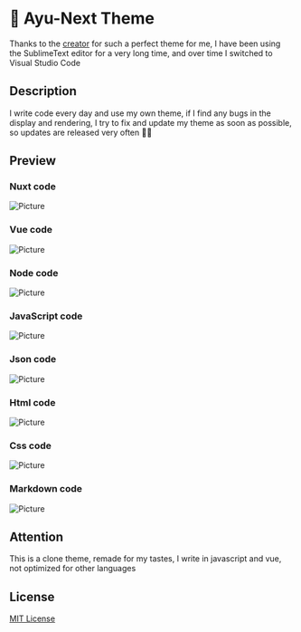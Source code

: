 # 🎨 Ayu-Next Theme

Thanks to the [creator](https://github.com/dempfi/ayu) for such a perfect theme for me, I have been using the SublimeText editor for a very long time, and over time I switched to Visual Studio Code

## Description

I write code every day and use my own theme, if I find any bugs in the display and rendering, I try to fix and update my theme as soon as possible, so updates are released very often 🎈😁

## Preview

### Nuxt code

![Picture](https://joxi.ru/n2YZxjTZqXLMA6?d=1)

### Vue code

![Picture](https://joxi.ru/xAevMVcgo3zGry?d=1)

### Node code

![Picture](https://joxi.ru/EA4XoVUOgLJJAb?d=1)

### JavaScript code

![Picture](https://joxi.ru/V2VdOjcK9pgRrv?d=1)

### Json code

![Picture](https://joxi.ru/nAybKRHjp8parZ?d=1)

### Html code

![Picture](https://joxi.ru/bmo0gjt9Vapn2y?d=1)

### Css code

![Picture](https://joxi.ru/vAWLnjTqJpvWrW?d=1)

### Markdown code

![Picture](https://joxi.ru/E2pBqQiaR5n1rY?d=1)

## Attention

This is a clone theme, remade for my tastes, I write in javascript and vue, not optimized for other languages

## License

[MIT License](https://github.com/thisVioletHydra/ayu-next/blob/master/LICENSE)
